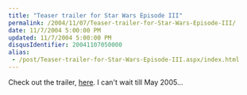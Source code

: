 ```yaml
---
title: "Teaser trailer for Star Wars Episode III"
permalink: /2004/11/07/Teaser-trailer-for-Star-Wars-Episode-III/
date: 11/7/2004 5:00:00 PM
updated: 11/7/2004 5:00:00 PM
disqusIdentifier: 20041107050000
alias:
 - /post/Teaser-trailer-for-Star-Wars-Episode-III.aspx/index.html
---
```

Check out the trailer, [here](http://www.dtheatre.com/read.php?sid=2791). I can't wait till May 2005...
